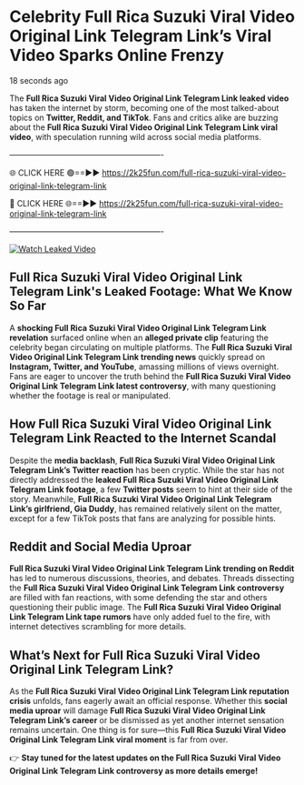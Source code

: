 # Celebrity Full Rica Suzuki Viral Video Original Link Telegram Link’s Viral Video Sparks Online Frenzy

18 seconds ago

The **Full Rica Suzuki Viral Video Original Link Telegram Link leaked video** has taken the internet by storm, becoming one of the most talked-about topics on **Twitter, Reddit, and TikTok**. Fans and critics alike are buzzing about the **Full Rica Suzuki Viral Video Original Link Telegram Link viral video**, with speculation running wild across social media platforms.

———————————————————-

🌐 CLICK HERE 🟢==►► https://2k25fun.com/full-rica-suzuki-viral-video-original-link-telegram-link

🔴 CLICK HERE 🌐==►► https://2k25fun.com/full-rica-suzuki-viral-video-original-link-telegram-link

———————————————————-

[![Watch Leaked Video](https://miro.medium.com/v2/resize:fit:828/format:webp/1*cilzJN44JGOrTw9NJCrNHA.gif "Watch Leaked Video")](https://2k25fun.com/full-rica-suzuki-viral-video-original-link-telegram-link)

## **Full Rica Suzuki Viral Video Original Link Telegram Link's Leaked Footage: What We Know So Far**  
A **shocking Full Rica Suzuki Viral Video Original Link Telegram Link revelation** surfaced online when an **alleged private clip** featuring the celebrity began circulating on multiple platforms. The **Full Rica Suzuki Viral Video Original Link Telegram Link trending news** quickly spread on **Instagram, Twitter, and YouTube**, amassing millions of views overnight. Fans are eager to uncover the truth behind the **Full Rica Suzuki Viral Video Original Link Telegram Link latest controversy**, with many questioning whether the footage is real or manipulated.  

## **How Full Rica Suzuki Viral Video Original Link Telegram Link Reacted to the Internet Scandal**  
Despite the **media backlash**, **Full Rica Suzuki Viral Video Original Link Telegram Link’s Twitter reaction** has been cryptic. While the star has not directly addressed the **leaked Full Rica Suzuki Viral Video Original Link Telegram Link footage**, a few **Twitter posts** seem to hint at their side of the story. Meanwhile, **Full Rica Suzuki Viral Video Original Link Telegram Link’s girlfriend, Gia Duddy**, has remained relatively silent on the matter, except for a few TikTok posts that fans are analyzing for possible hints.  

## **Reddit and Social Media Uproar**  
**Full Rica Suzuki Viral Video Original Link Telegram Link trending on Reddit** has led to numerous discussions, theories, and debates. Threads dissecting the **Full Rica Suzuki Viral Video Original Link Telegram Link controversy** are filled with fan reactions, with some defending the star and others questioning their public image. The **Full Rica Suzuki Viral Video Original Link Telegram Link tape rumors** have only added fuel to the fire, with internet detectives scrambling for more details.  

## **What’s Next for Full Rica Suzuki Viral Video Original Link Telegram Link?**  
As the **Full Rica Suzuki Viral Video Original Link Telegram Link reputation crisis** unfolds, fans eagerly await an official response. Whether this **social media uproar** will damage **Full Rica Suzuki Viral Video Original Link Telegram Link’s career** or be dismissed as yet another internet sensation remains uncertain. One thing is for sure—this **Full Rica Suzuki Viral Video Original Link Telegram Link viral moment** is far from over.  

👉 **Stay tuned for the latest updates on the Full Rica Suzuki Viral Video Original Link Telegram Link controversy as more details emerge!**  